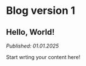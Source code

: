 # Blog version 1 <!--{ as="img" mode="hero" src="https://picsum.photos/800/600" }-->

## Hello, World!
*Published: 01.01.2025*

Start wrting your content here!
        